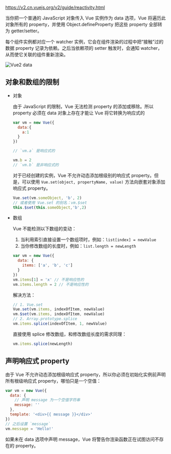 https://v2.cn.vuejs.org/v2/guide/reactivity.html

当你把一个普通的 JavaScript 对象传入 Vue 实例作为 data 选项，Vue 将遍历此对象所有的 property，并使用 Object.defineProperty 把这些 property 全部转为 getter/setter。

每个组件实例都对应一个 watcher 实例，它会在组件渲染的过程中把“接触”过的数据 property 记录为依赖。之后当依赖项的 setter 触发时，会通知 watcher，从而使它关联的组件重新渲染。

![Vue2 data](https://v2.cn.vuejs.org/images/data.png)

## 对象和数组的限制

- 对象

  由于 JavaScript 的限制，Vue 无法检测 property 的添加或移除。所以 property 必须在 data 对象上存在才能让 Vue 将它转换为响应式的

  ```JavaScript
  var vm = new Vue({
    data:{
      a:1
    }
  })

  // `vm.a` 是响应式的

  vm.b = 2
  // `vm.b` 是非响应式的
  ```

  对于已经创建的实例，Vue 不允许动态添加根级别的响应式 property。但是，可以使用 `Vue.set(object, propertyName, value)` 方法向嵌套对象添加响应式 property。

  ```JavaScript
  Vue.set(vm.someObject, 'b', 2)
  // 或者使用 Vue.set 的别名：vm.$set
  this.$set(this.someObject,'b',2)
  ```

- 数组

  Vue 不能检测以下数组的变动：

  1. 当利用索引直接设置一个数组项时，例如：`list[index] = newValue`
  2. 当你修改数组的长度时，例如：`list.length = newLength`

  ```JavaScript
  var vm = new Vue({
    data: {
      items: ['a', 'b', 'c']
    }
  })
  vm.items[1] = 'x' // 不是响应性的
  vm.items.length = 2 // 不是响应性的
  ```
  
  <span class="blue-text">解决方法：</span>

  ```JavaScript
  // 1. Vue.set
  Vue.set(vm.items, indexOfItem, newValue)
  vm.$set(vm.items, indexOfItem, newValue)
  // 2. Array.prototype.splice
  vm.items.splice(indexOfItem, 1, newValue)
  ```

  直接使用 splice 修改数组，和修改数组长度的需求同理：

  ```JavaScript
  vm.items.splice(newLength)
  ```

## 声明响应式 property

由于 Vue 不允许动态添加根级响应式 property，所以你必须在初始化实例前声明所有根级响应式 property，哪怕只是一个空值：

```JavaScript
var vm = new Vue({
  data: {
    // 声明 message 为一个空值字符串
    message: ''
  },
  template: '<div>{{ message }}</div>'
})
// 之后设置 `message`
vm.message = 'Hello!'
```

如果未在 data 选项中声明 message，Vue 将警告你渲染函数正在试图访问不存在的 property。